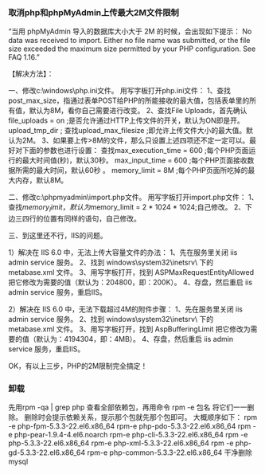 ### 取消php和phpMyAdmin上传最大2M文件限制


“当用 phpMyAdmin 导入的数据库大小大于 2M 的时候，会出现如下提示：
No data was received to import. Either no file name was submitted, or the file size exceeded the maximum size permitted by your PHP configuration. See FAQ 1.16.”

【解决方法】：

一、修改c:\windows\php.ini文件。
用写字板打开php.ini文件：
1、查找post_max_size，指通过表单POST给PHP的所能接收的最大值，包括表单里的所有值，默认为8M，看你自己需要进行改变。
2、查找File Uploads，首先确认file_uploads = on ;是否允许通过HTTP上传文件的开关，默认为ON即是开。 upload_tmp_dir ; 
查找upload_max_filesize ;即允许上传文件大小的最大值。默认为2M。
3、如果要上传>8M的文件，那么只设置上述四项还不定一定可以。最好对下面的参数也进行设置： 
查找max_execution_time = 600 ;每个PHP页面运行的最大时间值(秒)，默认30秒。 
max_input_time = 600 ;每个PHP页面接收数据所需的最大时间，默认60秒 。
memory_limit = 8M ;每个PHP页面所吃掉的最大内存，默认8M。

二、修改c:\phpmyadmin\import.php文件。
用写字板打开import.php文件：
1、查找$memory_limit，默认为$memory_limit = 2 * 1024 * 1024;自己修改。
2、下边三四行的位置有同样的语句，自己修改。

三、到这里还不行，IIS的问题。

1）解决在 IIS 6.0 中，无法上传大容量文件的办法：
1、先在服务里关闭 iis admin service 服务。
2、找到 windows\system32\inetsrv\ 下的 metabase.xml 文件。
3、用写字板打开，找到 ASPMaxRequestEntityAllowed 把它修改为需要的值（默认为：204800，即：200K）。
4、存盘，然后重启 iis admin service 服务，重启IIS。

2）解决在 IIS 6.0 中，无法下载超过4M的附件步骤：
1、先在服务里关闭 iis admin service 服务。
2、找到 windows\system32\inetsrv\ 下的 metabase.xml 文件。
3、用写字板打开，找到 AspBufferingLimit 把它修改为需要的值（默认为：4194304，即：4MB）。
4、存盘，然后重启 iis admin service 服务，重启IIS。

OK，有以上三步，PHP的2M限制完全搞定！

### 卸载

先用rpm -qa | grep php 查看全部依赖包，再用命令 rpm -e 包名 将它们一一删除。 删除时会提示依赖关系，提示那个包就先那个包即可。
大概顺序如下：
rpm -e php-fpm-5.3.3-22.el6.x86_64
rpm-e php-pdo-5.3.3-22.el6.x86_64
rpm -e php-pear-1.9.4-4.el6.noarch
rpm-e php-cli-5.3.3-22.el6.x86_64
rpm -e php-5.3.3-22.el6.x86_64
rpm-e php-xml-5.3.3-22.el6.x86_64
rpm -e php-gd-5.3.3-22.el6.x86_64
rpm-e php-common-5.3.3-22.el6.x86_64
干净删除mysql

